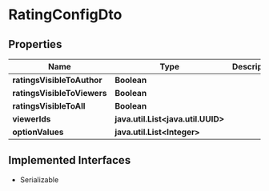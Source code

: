 

# RatingConfigDto


## Properties

Name | Type | Description | Notes
------------ | ------------- | ------------- | -------------
**ratingsVisibleToAuthor** | **Boolean** |  |  [optional]
**ratingsVisibleToViewers** | **Boolean** |  |  [optional]
**ratingsVisibleToAll** | **Boolean** |  |  [optional]
**viewerIds** | **java.util.List&lt;java.util.UUID&gt;** |  |  [optional]
**optionValues** | **java.util.List&lt;Integer&gt;** |  |  [optional]


## Implemented Interfaces

* Serializable


